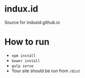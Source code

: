 # indux.id
Source for induxid.github.io

# How to run
* `npm install`
* `bower install`
* `gulp serve`
* Your site should be run from `/dist`
